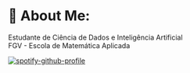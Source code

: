 # 💫 About Me:
Estudante de Ciência de Dados e Inteligência Artificial <br>
FGV - Escola de Matemática Aplicada

[![spotify-github-profile](https://spotify-github-profile.kittinanx.com/api/view?uid=up2wl9oee2yv9z2jmzvldatrz&cover_image=true&theme=natemoo-re&show_offline=false&background_color=121212&interchange=false&bar_color_cover=false&bar_color=8080ff)](https://github.com/kittinan/spotify-github-profile)
